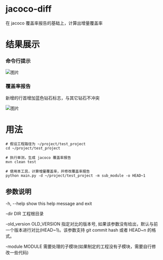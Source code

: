 # jacoco-diff
在 jacoco 覆盖率报告的基础上，计算出增量覆盖率


# 结果展示
### 命令行提示
![图片](http://ovh9b5ele.bkt.clouddn.com/PNovOQMLbnfXfzbJbInE.png)

### 覆盖率报告

新增的行首增加蓝色钻石标志，与其它钻石不冲突

![图片](http://ovh9b5ele.bkt.clouddn.com/yAEHZSeukx8mwlH4lCNl.png)

# 用法
```shell
# 假设工程路径为 ~/project/test_project
cd ~/project/test_project

# 执行单测，生成 jacoco 覆盖率报告
mvn clean test

# 使用本工具，计算增量覆盖率，并修改覆盖率报告
python main.py -d ~/project/test_project -m sub_module -o HEAD~1
```

## 参数说明
  -h, --help                show this help message and exit
  
  -dir DIR                  工程根目录
  
  -old_version OLD_VERSION  指定对比的版本号, 如果该参数没有给出，默认与前一个版本进行对比(HEAD\~1)。该参数支持 git commit hash 或者 HEAD~n 的格式。
  
  -module MODULE            需要处理的子模块(如果制定的工程没有子模块，需要自行修改一些代码)
